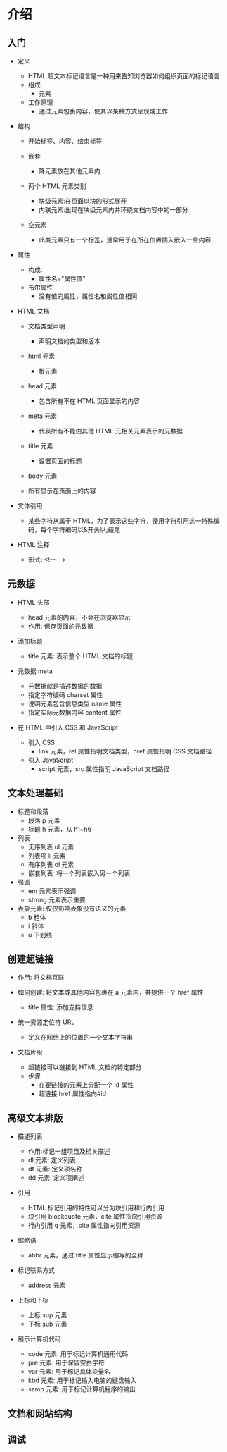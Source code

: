 # 介绍

## 入门

- 定义

  - HTML 超文本标记语言是一种用来告知浏览器如何组织页面的标记语言
  - 组成
    - 元素
  - 工作原理
    - 通过元素包裹内容，使其以某种方式呈现或工作

- 结构

  - 开始标签、内容、结束标签
  - 嵌套
    - 降元素放在其他元素内
  - 两个 HTML 元素类别

    - 块级元素:在页面以块的形式展开
    - 内联元素:出现在块级元素内并环绕文档内容中的一部分

  - 空元素

    - 此类元素只有一个标签，通常用于在所在位置插入嵌入一些内容

- 属性

  - 构成:
    - 属性名="属性值"
  - 布尔属性
    - 没有值的属性，属性名和属性值相同

- HTML 文档

  - 文档类型声明
    - 声明文档的类型和版本
  - html 元素
    - 根元素
  - head 元素
    - 包含所有不在 HTML 页面显示的内容
  - meta 元素
    - 代表所有不能由其他 HTML 元相关元素表示的元数据
  - title 元素
    - 设置页面的标题
  - body 元素

  - 所有显示在页面上的内容

- 实体引用

  - 某些字符从属于 HTML，为了表示这些字符，使用字符引用这一特殊编码，每个字符编码以&开头以;结尾

- HTML 注释
  - 形式: \<!-- -->

## 元数据

- HTML 头部
  - head 元素的内容，不会在浏览器显示
  - 作用: 保存页面的元数据
- 添加标题
  - title 元素: 表示整个 HTML 文档的标题
- 元数据 meta

  - 元数据就是描述数据的数据
  - 指定字符编码 charset 属性
  - 说明元素包含信息类型 name 属性
  - 指定实际元数据内容 content 属性

- 在 HTML 中引入 CSS 和 JavaScript
  - 引入 CSS
    - link 元素，rel 属性指明文档类型，href 属性指明 CSS 文档路径
  - 引入 JavaScript
    - script 元素，src 属性指明 JavaScript 文档路径

## 文本处理基础

- 标题和段落
  - 段落 p 元素
  - 标题 h 元素，从 h1~h6
- 列表
  - 无序列表 ul 元素
  - 列表项 li 元素
  - 有序列表 ol 元素
  - 嵌套列表: 将一个列表嵌入另一个列表
- 强调
  - em 元素表示强调
  - strong 元素表示重要
- 表象元素: 仅仅影响表象没有语义的元素
  - b 粗体
  - i 斜体
  - u 下划线

## 创建超链接

- 作用: 将文档互联
- 如何创建: 将文本或其他内容包裹在 a 元素内，并提供一个 href 属性

  - title 属性: 添加支持信息

- 统一资源定位符 URL

  - 定义在网络上的位置的一个文本字符串

- 文档片段
  - 超链接可以链接到 HTML 文档的特定部分
  - 步骤
    - 在要链接的元素上分配一个 id 属性
    - 超链接 href 属性指向#id

## 高级文本排版

- 描述列表

  - 作用:标记一组项目及相关描述
  - dl 元素: 定义列表
  - dt 元素: 定义项名称
  - dd 元素: 定义项阐述

- 引用

  - HTML 标记引用的特性可以分为块引用和行内引用
  - 块引用 blockquote 元素，cite 属性指向引用资源
  - 行内引用 q 元素，cite 属性指向引用资源

- 缩略语

  - abbr 元素，通过 title 属性显示缩写的全称

- 标记联系方式

  - address 元素

- 上标和下标

  - 上标 sup 元素
  - 下标 sub 元素

- 展示计算机代码
  - code 元素: 用于标记计算机通用代码
  - pre 元素: 用于保留空白字符
  - var 元素: 用于标记具体变量名
  - kbd 元素: 用于标记输入电脑的键盘输入
  - samp 元素: 用于标记计算机程序的输出

## 文档和网站结构

## 调试
